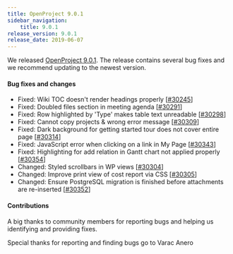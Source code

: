 ```yaml
---
title: OpenProject 9.0.1
sidebar_navigation:
    title: 9.0.1
release_version: 9.0.1
release_date: 2019-06-07
---
```




We released [OpenProject 9.0.1](https://community.openproject.org/versions/1368).
The release contains several bug fixes and we recommend updating to the newest version.



#### Bug fixes and changes

- Fixed: Wiki TOC doesn't render headings properly [[#30245](https://community.openproject.org/wp/30245)]
- Fixed: Doubled files section in meeting agenda [[#30291](https://community.openproject.org/wp/30291)]
- Fixed: Row highlighted by 'Type' makes table text unreadable [[#30298](https://community.openproject.org/wp/30298)]
- Fixed: Cannot copy projects & wrong error message [[#30309](https://community.openproject.org/wp/30309)]
- Fixed: Dark background for getting started tour does not cover entire page [[#30314](https://community.openproject.org/wp/30314)]
- Fixed: JavaScript error when clicking on a link in My Page [[#30343](https://community.openproject.org/wp/30343)]
- Fixed: Highlighting for add relation in Gantt chart not applied properly [[#30354](https://community.openproject.org/wp/30354)]
- Changed: Styled scrollbars in WP views [[#30304](https://community.openproject.org/wp/30304)]
- Changed: Improve print view of cost report via CSS [[#30305](https://community.openproject.org/wp/30305)]
- Changed: Ensure PostgreSQL migration is finished before attachments are re-inserted [[#30352](https://community.openproject.org/wp/30352)]

#### Contributions

A big thanks to community members for reporting bugs and helping us identifying and providing fixes.

Special thanks for reporting and finding bugs go to Varac Anero

